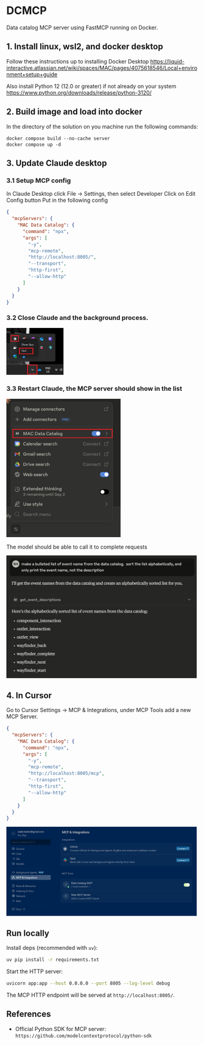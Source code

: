# DCMCP
Data catalog MCP server using FastMCP running on Docker.

## 1. Install linux, wsl2, and docker desktop

Follow these instructions up to installing Docker Desktop
https://liquid-interactive.atlassian.net/wiki/spaces/MAC/pages/4075618546/Local+environment+setup+guide

Also install Python 12 (12.0 or greater) if not already on your system
https://www.python.org/downloads/release/python-3120/

## 2. Build image and load into docker

In the directory of the solution on you machine run the following commands:
```
docker compose build --no-cache server 
docker compose up -d
```

## 3. Update Claude desktop
### 3.1 Setup MCP config
In Claude Desktop click File -> Settings, then select Developer
Click on Edit Config button
Put in the following config

```json
{
  "mcpServers": {
    "MAC Data Catalog": {
      "command": "npx",
      "args": [
        "-y",
        "mcp-remote",
        "http://localhost:8005/",
        "--transport",
        "http-first",
        "--allow-http"
      ]
    }
  }
}
```

### 3.2 Close Claude and the background process.

<img src="images/claude_3.png" alt="Claude MCP Setup 3" width="150">

### 3.3 Restart Claude, the MCP server should show in the list

<img src="images/claude_2.png" alt="Claude MCP Setup 2" width="300">


The model should be able to call it to complete requests

<img src="images/claude_1.png" alt="Claude MCP Setup 1" width="500">


## 4. In Cursor

Go to Cursor Settings -> MCP & Integrations, under MCP Tools add a new MCP Server.


```json
{
  "mcpServers": {
    "MAC Data Catalog": {
      "command": "npx",
      "args": [
        "-y",
        "mcp-remote",
        "http://localhost:8005/mcp",
        "--transport",
        "http-first",
        "--allow-http"
      ]
    }
  }
}
```

<img src="images/cursor_1.png" alt="Cursor MCP Setup 1" width="500">

## Run locally

Install deps (recommended with `uv`):

```bash
uv pip install -r requirements.txt
```

Start the HTTP server:

```bash
uvicorn app:app --host 0.0.0.0 --port 8005 --log-level debug
```

The MCP HTTP endpoint will be served at `http://localhost:8005/`.



## References

- Official Python SDK for MCP server: `https://github.com/modelcontextprotocol/python-sdk`
